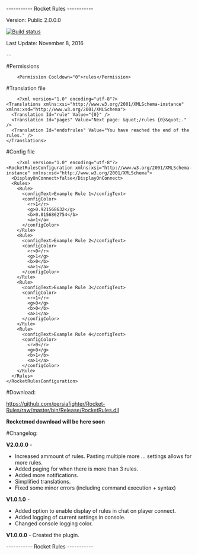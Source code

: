 ----------- Rocket Rules -----------

Version: Public 2.0.0.0

[![Build status](https://ci.appveyor.com/api/projects/status/pb6sp9f67e4dj9is?svg=true)](https://ci.appveyor.com/project/persiafighter/rocket-rules)

Last Update: November 8, 2016

--

#Permissions

        <Permission Cooldown="0">rules</Permission>

#Translation file

        <?xml version="1.0" encoding="utf-8"?>
	<Translations xmlns:xsi="http://www.w3.org/2001/XMLSchema-instance" xmlns:xsd="http://www.w3.org/2001/XMLSchema">
	  <Translation Id="rule" Value="{0}" />
	  <Translation Id="pages" Value="Next page: &quot;/rules {0}&quot;." />
	  <Translation Id="endofrules" Value="You have reached the end of the rules." />
	</Translations>

#Config file

        <?xml version="1.0" encoding="utf-8"?>
	<RocketRulesConfiguration xmlns:xsi="http://www.w3.org/2001/XMLSchema-instance" xmlns:xsd="http://www.w3.org/2001/XMLSchema">
	  <DisplayOnConnect>false</DisplayOnConnect>
	  <Rules>
	    <Rule>
	      <configText>Example Rule 1</configText>
	      <configColor>
	        <r>1</r>
	        <g>0.921568632</g>
	        <b>0.0156862754</b>
	        <a>1</a>
	      </configColor>
	    </Rule>
	    <Rule>
	      <configText>Example Rule 2</configText>
	      <configColor>
	        <r>0</r>
	        <g>1</g>
	        <b>0</b>
	        <a>1</a>
	      </configColor>
	    </Rule>
	    <Rule>
	      <configText>Example Rule 3</configText>
	      <configColor>
	        <r>1</r>
	        <g>0</g>
	        <b>0</b>
	        <a>1</a>
	      </configColor>
	    </Rule>
	    <Rule>
	      <configText>Example Rule 4</configText>
	      <configColor>
	        <r>0</r>
	        <g>0</g>
	        <b>1</b>
	        <a>1</a>
	      </configColor>
	    </Rule>
	  </Rules>
	</RocketRulesConfiguration>

#Download:

https://github.com/persiafighter/Rocket-Rules/raw/master/bin/Release/RocketRules.dll

**Rocketmod download will be here soon**

#Changelog:

**V2.0.0.0** - 

* Increased ammount of rules. Pasting multiple more <Rule>...</Rule> settings allows for more rules.
* Added paging for when there is more than 3 rules.
* Added more notifications.
* Simplified translations.
* Fixed some minor errors (including command execution + syntax)

**V1.0.1.0** -

* Added option to enable display of rules in chat on player connect.
* Added logging of current settings in console.
* Changed console logging color.

**V1.0.0.0** - Created the plugin.

----------- Rocket Rules -----------
